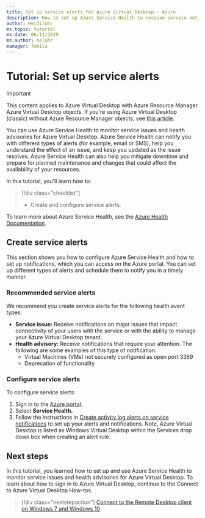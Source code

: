 ```yaml
---
title: Set up service alerts for Azure Virtual Desktop - Azure
description: How to set up Azure Service Health to receive service notifications for Azure Virtual Desktop.
author: Heidilohr
ms.topic: tutorial
ms.date: 06/11/2019
ms.author: helohr
manager: femila
---
```

# Tutorial: Set up service alerts

>[!IMPORTANT]
>This content applies to Azure Virtual Desktop with Azure Resource Manager Azure Virtual Desktop objects. If you're using Azure Virtual Desktop (classic) without Azure Resource Manager objects, see [this article](./virtual-desktop-fall-2019/set-up-service-alerts-2019.md).

You can use Azure Service Health to monitor service issues and health advisories for Azure Virtual Desktop. Azure Service Health can notify you with different types of alerts (for example, email or SMS), help you understand the effect of an issue, and keep you updated as the issue resolves. Azure Service Health can also help you mitigate downtime and prepare for planned maintenance and changes that could affect the availability of your resources.

In this tutorial, you'll learn how to:

> [!div class="checklist"]
> * Create and configure service alerts.

To learn more about Azure Service Health, see the [Azure Health Documentation](../service-health/index.yml).

## Create service alerts

This section shows you how to configure Azure Service Health and how to set up notifications, which you can access on the Azure portal. You can set up different types of alerts and schedule them to notify you in a timely manner.

### Recommended service alerts

We recommend you create service alerts for the following health event types:

- **Service issue:** Receive notifications on major issues that impact connectivity of your users with the service or with the ability to manage your Azure Virtual Desktop tenant.
- **Health advisory:** Receive notifications that require your attention. The following are some examples of this type of notification:
    - Virtual Machines (VMs) not securely configured as open port 3389
    - Deprecation of functionality

### Configure service alerts

To configure service alerts:

1. Sign in to the [Azure portal](https://portal.azure.com/).
2. Select **Service Health.**
3. Follow the instructions in [Create activity log alerts on service notifications](../service-health/alerts-activity-log-service-notifications-portal.md?toc=%2fazure%2fservice-health%2ftoc.json) to set up your alerts and notifications. Note, Azure Virtual Desktop is listed as Windows Virtual Desktop within the Services drop down box when creating an alert rule.

## Next steps

In this tutorial, you learned how to set up and use Azure Service Health to monitor service issues and health advisories for Azure Virtual Desktop. To learn about how to sign in to Azure Virtual Desktop, continue to the Connect to Azure Virtual Desktop How-tos.

> [!div class="nextstepaction"]
> [Connect to the Remote Desktop client on Windows 7 and Windows 10](./user-documentation/connect-windows-7-10.md)
